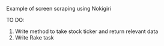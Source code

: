 Example of screen scraping using Nokigiri


TO DO:
1. Write method to take stock ticker and return relevant data
2. Write Rake task 